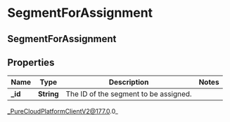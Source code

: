# SegmentForAssignment

## SegmentForAssignment

## Properties

|Name | Type | Description | Notes|
|------------ | ------------- | ------------- | -------------|
| **_id** | **String** | The ID of the segment to be assigned. | |



_PureCloudPlatformClientV2@177.0.0_
